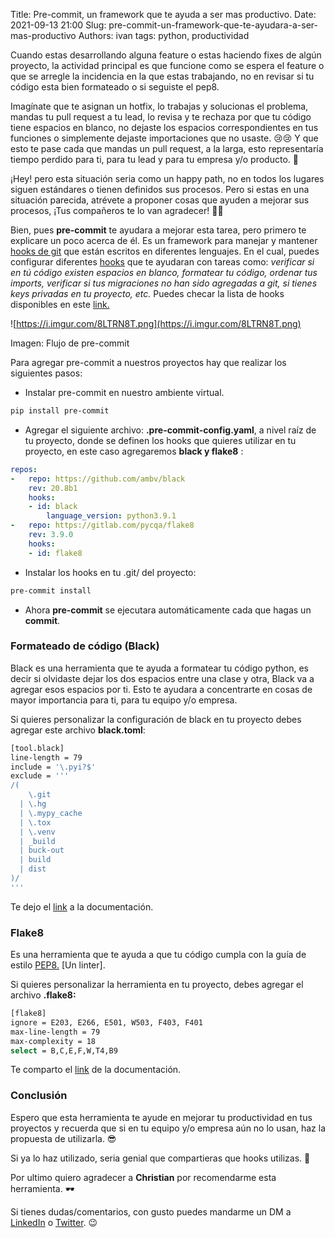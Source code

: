 Title: Pre-commit, un framework que te ayuda a ser mas productivo.
Date: 2021-09-13 21:00
Slug: pre-commit-un-framework-que-te-ayudara-a-ser-mas-productivo
Authors: ivan
tags: python, productividad



Cuando estas desarrollando alguna feature o estas haciendo fixes de algún proyecto, la actividad principal es que funcione como se espera el feature o que se arregle la incidencia en la que estas trabajando, no en revisar si tu código esta bien formateado o si seguiste el pep8.

Imagínate que te asignan un hotfix, lo trabajas y solucionas el problema, mandas tu pull request a tu lead, lo revisa y te rechaza por que tu código tiene espacios en blanco, no dejaste los espacios correspondientes en tus funciones o simplemente dejaste importaciones que no usaste. 😢😢 Y que esto te pase cada que mandas un pull request, a la larga, esto representaría tiempo perdido para ti, para tu lead y para tu empresa y/o producto. 🤔 

¡Hey! pero esta situación seria como un happy path, no en todos los lugares siguen estándares o tienen definidos sus procesos. Pero si estas en una situación parecida, atrévete a proponer  cosas que ayuden a mejorar sus procesos, ¡Tus compañeros te lo van agradecer! 🤗🥳

Bien, pues **pre-commit** te ayudara a mejorar esta tarea, pero primero te explicare un poco acerca de él. Es un framework para manejar y  mantener [hooks de git](https://git-scm.com/book/en/v2/Customizing-Git-Git-Hooks) que están escritos en diferentes lenguajes. En el cual, puedes configurar diferentes [hooks](https://git-scm.com/book/en/v2/Customizing-Git-Git-Hooks) que te ayudaran con tareas como: *verificar si en tú código existen espacios en blanco, formatear tu código, ordenar tus imports, verificar si tus migraciones no han sido agregadas a git, si tienes keys privadas en tu proyecto, etc.* Puedes checar la lista de hooks disponibles en este [link.](https://pre-commit.com/hooks.html)

![https://i.imgur.com/8LTRN8T.png](https://i.imgur.com/8LTRN8T.png)

Imagen: Flujo de pre-commit


Para agregar pre-commit a nuestros proyectos hay que realizar los siguientes pasos:


- Instalar pre-commit en nuestro ambiente virtual.

```bash
pip install pre-commit
```

- Agregar el siguiente archivo: **.pre-commit-config.yaml**, a nivel raíz de tu proyecto, donde se definen los hooks que quieres utilizar en tu proyecto, en este caso agregaremos **black y flake8** :

```yaml
repos:
-   repo: https://github.com/ambv/black
    rev: 20.8b1
    hooks:
    - id: black
        language_version: python3.9.1
-   repo: https://gitlab.com/pycqa/flake8
    rev: 3.9.0
    hooks:
    - id: flake8
```

- Instalar los hooks en tu .git/ del proyecto:

```bash
pre-commit install
```

- Ahora **pre-commit** se ejecutara automáticamente cada que hagas un **commit**.


### Formateado de código (Black)

Black es una herramienta que te ayuda a formatear tu código python, es decir si olvidaste dejar los dos espacios entre una clase y otra, Black va a agregar esos espacios por ti. Esto te ayudara a concentrarte en cosas de mayor importancia para ti, para tu equipo y/o empresa.

Si quieres personalizar la configuración de black en tu proyecto debes agregar este archivo **black.toml**:

 

```bash
[tool.black]
line-length = 79
include = '\.pyi?$'
exclude = '''
/(
    \.git
  | \.hg
  | \.mypy_cache
  | \.tox
  | \.venv
  | _build
  | buck-out
  | build
  | dist
)/
'''
```

Te dejo el [link](https://black.readthedocs.io/en/stable/) a la documentación.  

### Flake8

Es una herramienta que te ayuda a que tu código cumpla con la guía de estilo [PEP8.](https://www.python.org/dev/peps/pep-0008/) [Un linter].

Si quieres personalizar la herramienta en tu proyecto, debes agregar el archivo **.flake8:**

```bash
[flake8]
ignore = E203, E266, E501, W503, F403, F401
max-line-length = 79
max-complexity = 18
select = B,C,E,F,W,T4,B9
```

Te comparto el [link](https://flake8.pycqa.org/en/latest/index.html) de la documentación.

### Conclusión

Espero que esta herramienta te ayude en mejorar tu productividad en tus proyectos y recuerda que si en tu equipo y/o empresa aún no lo usan, haz la propuesta de utilizarla. 😎

Si ya lo haz utilizado, seria genial que compartieras que hooks utilizas.  🥳

Por ultimo quiero agradecer a **Christian** por recomendarme esta herramienta. 🕶️

Si tienes dudas/comentarios, con gusto puedes mandarme un DM a [LinkedIn](https://www.linkedin.com/in/ivanlopz/) o [Twitter](https://twitter.com/BawbamGeek). 😉